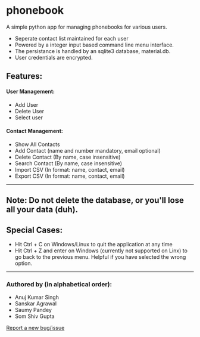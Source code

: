# phonebook

A simple python app for managing phonebooks for various users.

- Seperate contact list maintained for each user
- Powered by a integer input based command line menu interface.  
- The persistance is handled by an sqlite3 database, material.db.
- User credentials are encrypted.

## Features:
#### User Management:
- Add User
- Delete User
- Select user

#### Contact Management:
- Show All Contacts
- Add Contact (name and number mandatory, email optional)
- Delete Contact (By name, case insensitive)
- Search Contact (By name, case insensitive)
- Import CSV (In format: name, contact, email)
- Export CSV (In format: name, contact, email)

---

## Note: Do not delete the database, or you'll lose all your data (duh).

## Special Cases:
- Hit Ctrl + C on Windows/Linux to quit the application at any time
- Hit Ctrl + Z and enter on Windows (currently not supported on Linx) to go back to the previous menu.
Helpful if you have selected the wrong option.

---

### Authored by (in alphabetical order):
- Anuj Kumar Singh
- Sanskar Agrawal
- Saumy Pandey
- Som Shiv Gupta

[Report a new bug/issue](https://github.com/AritificialPhysics/phonebook/issues/new)